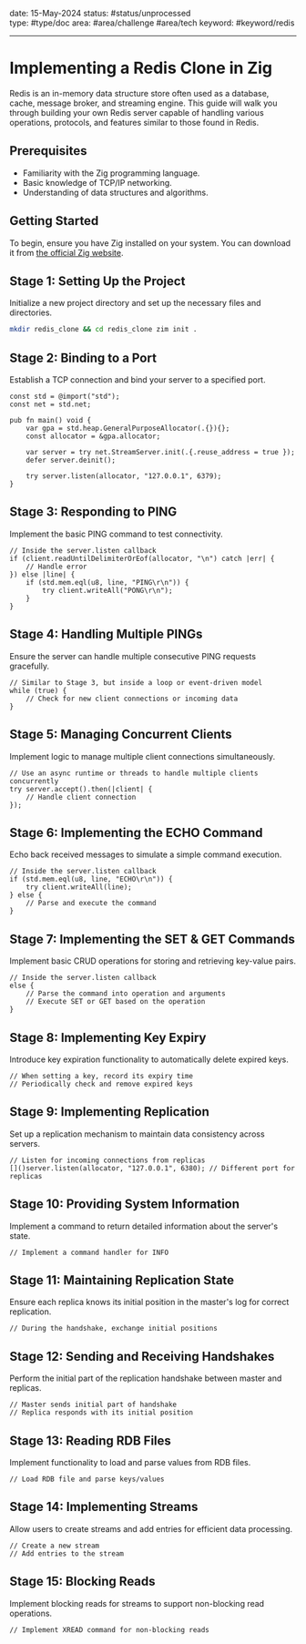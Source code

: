 
date: 15-May-2024
status: #status/unprocessed  
type: #type/doc 
area: #area/challenge #area/tech 
keyword: #keyword/redis 

---

# Implementing a Redis Clone in Zig

Redis is an in-memory data structure store often used as a database, cache, message broker, and streaming engine. This guide will walk you through building your own Redis server capable of handling various operations, protocols, and features similar to those found in Redis.

## Prerequisites

- Familiarity with the Zig programming language.
- Basic knowledge of TCP/IP networking.
- Understanding of data structures and algorithms.

## Getting Started

To begin, ensure you have Zig installed on your system. You can download it from [the official Zig website](https://ziglang.org/download/).

## Stage 1: Setting Up the Project

Initialize a new project directory and set up the necessary files and directories.

```bash
mkdir redis_clone && cd redis_clone zim init .
```

## Stage 2: Binding to a Port

Establish a TCP connection and bind your server to a specified port.

```zig
const std = @import("std");
const net = std.net;

pub fn main() void {
    var gpa = std.heap.GeneralPurposeAllocator(.{}){};
    const allocator = &gpa.allocator;
    
    var server = try net.StreamServer.init(.{.reuse_address = true });
    defer server.deinit();
    
    try server.listen(allocator, "127.0.0.1", 6379);
}
```

## Stage 3: Responding to PING

Implement the basic PING command to test connectivity.

```zig
// Inside the server.listen callback
if (client.readUntilDelimiterOrEof(allocator, "\n") catch |err| {
    // Handle error
}) else |line| {
    if (std.mem.eql(u8, line, "PING\r\n")) {
        try client.writeAll("PONG\r\n");
    }
}
```

## Stage 4: Handling Multiple PINGs

Ensure the server can handle multiple consecutive PING requests gracefully.

```zig
// Similar to Stage 3, but inside a loop or event-driven model
while (true) {
    // Check for new client connections or incoming data
}
```

## Stage 5: Managing Concurrent Clients

Implement logic to manage multiple client connections simultaneously.

```zig
// Use an async runtime or threads to handle multiple clients concurrently
try server.accept().then(|client| {
    // Handle client connection
});
```

## Stage 6: Implementing the ECHO Command

Echo back received messages to simulate a simple command execution.

```zig
// Inside the server.listen callback
if (std.mem.eql(u8, line, "ECHO\r\n")) {
    try client.writeAll(line);
} else {
    // Parse and execute the command
}
```

## Stage 7: Implementing the SET & GET Commands

Implement basic CRUD operations for storing and retrieving key-value pairs.

```zig
// Inside the server.listen callback
else {
    // Parse the command into operation and arguments
    // Execute SET or GET based on the operation
}
```

## Stage 8: Implementing Key Expiry

Introduce key expiration functionality to automatically delete expired keys.

```zig
// When setting a key, record its expiry time
// Periodically check and remove expired keys
```

## Stage 9: Implementing Replication

Set up a replication mechanism to maintain data consistency across servers.

```zig
// Listen for incoming connections from replicas
[]()server.listen(allocator, "127.0.0.1", 6380); // Different port for replicas
```

## Stage 10: Providing System Information

Implement a command to return detailed information about the server's state.

```zig
// Implement a command handler for INFO
```

## Stage 11: Maintaining Replication State

Ensure each replica knows its initial position in the master's log for correct replication.

```zig
// During the handshake, exchange initial positions
```

## Stage 12: Sending and Receiving Handshakes

Perform the initial part of the replication handshake between master and replicas.

```zig
// Master sends initial part of handshake
// Replica responds with its initial position
```

## Stage 13: Reading RDB Files

Implement functionality to load and parse values from RDB files.

```zig
// Load RDB file and parse keys/values
```

## Stage 14: Implementing Streams

Allow users to create streams and add entries for efficient data processing.

```zig
// Create a new stream
// Add entries to the stream
```

## Stage 15: Blocking Reads

Implement blocking reads for streams to support non-blocking read operations.

```zig
// Implement XREAD command for non-blocking reads
```

